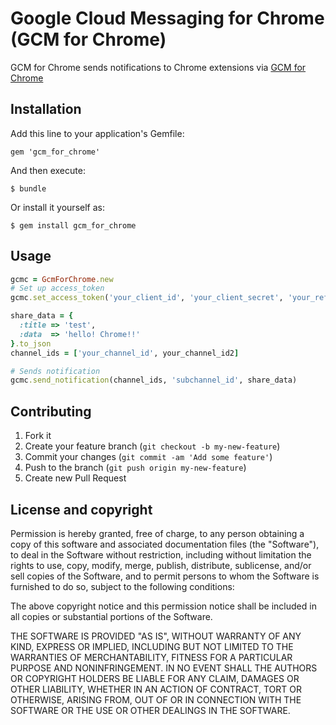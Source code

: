 # Google Cloud Messaging for Chrome (GCM for Chrome)

GCM for Chrome sends notifications to Chrome extensions via [GCM for Chrome](http://developer.chrome.com/apps/cloudMessaging.html)


## Installation

Add this line to your application's Gemfile:

    gem 'gcm_for_chrome'

And then execute:

    $ bundle

Or install it yourself as:

    $ gem install gcm_for_chrome

## Usage

```ruby
gcmc = GcmForChrome.new
# Set up access_token
gcmc.set_access_token('your_client_id', 'your_client_secret', 'your_refresh_token')

share_data = {
  :title => 'test',
  :data  => 'hello! Chrome!!'
}.to_json
channel_ids = ['your_channel_id', your_channel_id2]

# Sends notification
gcmc.send_notification(channel_ids, 'subchannel_id', share_data)
```

## Contributing

1. Fork it
2. Create your feature branch (`git checkout -b my-new-feature`)
3. Commit your changes (`git commit -am 'Add some feature'`)
4. Push to the branch (`git push origin my-new-feature`)
5. Create new Pull Request

## License and copyright
Permission is hereby granted, free of charge, to any person obtaining a copy of this software and associated documentation files (the "Software"), to deal in the Software without restriction, including without limitation the rights to use, copy, modify, merge, publish, distribute, sublicense, and/or sell copies of the Software, and to permit persons to whom the Software is furnished to do so, subject to the following conditions:

The above copyright notice and this permission notice shall be included in all copies or substantial portions of the Software.

THE SOFTWARE IS PROVIDED "AS IS", WITHOUT WARRANTY OF ANY KIND, EXPRESS OR IMPLIED, INCLUDING BUT NOT LIMITED TO THE WARRANTIES OF MERCHANTABILITY, FITNESS FOR A PARTICULAR PURPOSE AND NONINFRINGEMENT. IN NO EVENT SHALL THE AUTHORS OR COPYRIGHT HOLDERS BE LIABLE FOR ANY CLAIM, DAMAGES OR OTHER LIABILITY, WHETHER IN AN ACTION OF CONTRACT, TORT OR OTHERWISE, ARISING FROM, OUT OF OR IN CONNECTION WITH THE SOFTWARE OR THE USE OR OTHER DEALINGS IN THE SOFTWARE.
